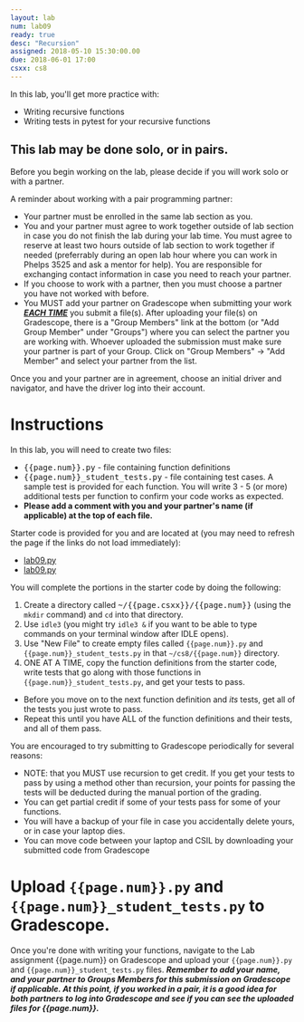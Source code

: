 ```yaml
---
layout: lab
num: lab09
ready: true
desc: "Recursion"
assigned: 2018-05-10 15:30:00.00
due: 2018-06-01 17:00
csxx: cs8
---
```


In this lab, you'll get more practice with:

* Writing recursive functions
* Writing tests in pytest for your recursive functions

## This lab may be done solo, or in pairs.

Before you begin working on the lab, please decide if you will work solo or with a partner.

A reminder about working with a pair programming partner:

* Your partner must be enrolled in the same lab section as you.
* You and your partner must agree to work together outside of lab section in case you do not finish the lab during your lab time. You must agree to reserve at least two hours outside of lab section to work together if needed (preferrably during an open lab hour where you can work in Phelps 3525 and ask a mentor for help). You are responsible for exchanging contact information in case you need to reach your partner.
* If you choose to work with a partner, then you must choose a partner you have not worked with before.
* You MUST add your partner on Gradescope when submitting your work <strong>*<u>EACH TIME</u>*</strong> you submit a file(s). After uploading your file(s) on Gradescope, there is a "Group Members" link at the bottom (or "Add Group Member" under "Groups") where you can select the partner you are working with. Whoever uploaded the submission must make sure your partner is part of your Group. Click on "Group Members" -> "Add Member" and select your partner from the list.

Once you and your partner are in agreement, choose an initial driver and navigator, and have the driver log into their account.

# Instructions

In this lab, you will need to create two files:
* <tt>{{page.num}}.py</tt> - file containing function definitions
* <tt>{{page.num}}_student_tests.py</tt> - file containing test cases. A sample test is provided for each function. You will write 3 - 5 (or more) additional tests per function to confirm your code works as expected.
* <strong>Please add a comment with you and your partner's name (if applicable) at the top of each file.</strong>

Starter code is provided for you and are located at (you may need to refresh the page if the links do not load immediately):

* [lab09.py](https://github.com/ucsb-cs8-s18/ucsb-cs8-s18.github.io/blob/master/_lab/lab09/lab09.py)
* [lab09.py](https://github.com/ucsb-cs8-s18/ucsb-cs8-s18.github.io/blob/master/_lab/lab09/lab09_student_tests.py)


You will complete the portions in the starter code by doing the following:

1.  Create a directory called <tt>~/{{page.csxx}}/{{page.num}}</tt> (using the `mkdir` command) and `cd` into that directory.
2.  Use `idle3` (you might try `idle3 &` if you want to be able to type commands on your terminal window after IDLE opens).
3.  Use "New File" to create empty files called `{{page.num}}.py` and `{{page.num}}_student_tests.py` in that `~/cs8/{{page.num}}` directory.
4.  ONE AT A TIME, copy the function definitions from the starter code, write tests that go along with those functions in `{{page.num}}_student_tests.py`, and get your tests to pass.
   * Before you move on to the next function definition and <em>its</em> tests, get all of the tests you just wrote to pass.
   * Repeat this until you have ALL of the function definitions and their tests, and all of them pass.

You are encouraged to try submitting to Gradescope periodically for several reasons:

* NOTE: that you MUST use recursion to get credit.   If you get your tests to pass by using a
   method other than recursion, your points for passing the tests will be deducted during the
   manual portion of the grading.
* You can get partial credit if some of your tests pass for some of your functions.
* You will have a backup of your file in case you accidentally delete yours, or in case your laptop dies.
* You can move code between your laptop and CSIL by downloading your submitted code from Gradescope

# Upload `{{page.num}}.py` and `{{page.num}}_student_tests.py` to Gradescope.

Once you're done with writing your functions, navigate to the Lab assignment {{page.num}} on Gradescope and upload your `{{page.num}}.py` and `{{page.num}}_student_tests.py` files. <strong>*Remember to add your name, and your partner to Groups Members for this submission on Gradescope if applicable. At this point, if you worked in a pair, it is a good idea for both partners to log into Gradescope and see if you can see the uploaded files for {{page.num}}.*</strong>
